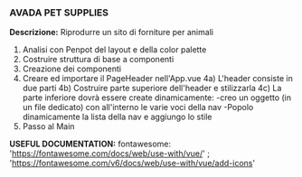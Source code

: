 ### AVADA PET SUPPLIES
**Descrizione:**
Riprodurre un sito di forniture per animali
1) Analisi con Penpot del layout e della color palette
2) Costruire struttura di base a componenti
3) Creazione dei componenti
4) Creare ed importare il PageHeader nell'App.vue
   4a) L'header consiste in due parti
   4b) Costruire parte superiore dell'header e stilizzarla
   4c) La parte inferiore dovrà essere create dinamicamente:
        -creo un oggetto (in un file dedicato) con all'interno le varie voci della nav
        -Popolo dinamicamente la lista della nav e aggiungo lo stile
5) Passo al Main 

**USEFUL DOCUMENTATION:** 
fontawesome: 'https://fontawesome.com/docs/web/use-with/vue/' ; 
             'https://fontawesome.com/v6/docs/web/use-with/vue/add-icons'
